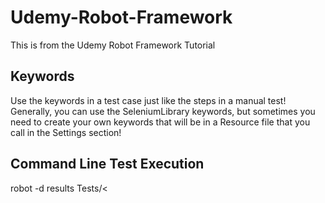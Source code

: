 # Udemy-Robot-Framework
This is from the Udemy Robot Framework Tutorial

## Keywords
Use the keywords in a test case just like the steps in a manual test! Generally, you can use the SeleniumLibrary keywords, but sometimes you need to create your own keywords that will be in a Resource file that you call in the Settings section!


## Command Line Test Execution
robot -d results Tests/<<script name>>.robot
robot -d results --include smoke Tests/<<script name>>.robot
robot -d C:\Users\dadaskalopoulos\Udemy-Robot-Framework\crm\Tests -i smoke Tests/<<script name>>.robot

The lower two results are for running tests that specify tags!

### Run Multiple Test Suites
#### Write just the directory without declaring any specific test!
robot -d results Tests	

#### This will title the Report to "Full Regression"!
robot -d results -N "Full Regression" Tests			

### Run Single Tests
#### This is an example if test suite Crm.robot had more than one test
robot -d results -t "Should be able to add new customer" Tests/Crm.robot

#### This will run the test with the tag CurrentTestTag
robot -N "Single Test Case" -d results -i CurrentTestCase tests				
